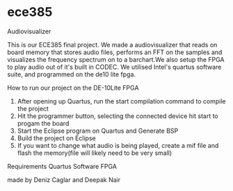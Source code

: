 # ece385
Audiovisualizer 

This is our ECE385 final project. We made a audiovisualizer that reads on board memory that stores audio files, performs an FFT on the samples and visualizes the frequency
spectrum on to a barchart.We also setup the FPGA to play audio out of it's built in CODEC. We utilised Intel's quartus software suite, and programmed on the de10 lite fpga.

How to run our project on the DE-10Lite FPGA

1. After opening up Quartus, run the start compilation command to compile the project
2. Hit the programmer button, selecting the connected device hit start to progam the board
3. Start the Eclipse program on Quartus and Generate BSP 
3. Build the project on Eclipse
4. If you want to change what audio is being played, create a mif file and flash the memory(file will likely need to be very small)

Requirements
Quartus Software
FPGA

made by Deniz Caglar and Deepak Nair
